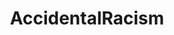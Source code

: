 ---
title: AccidentalRacism
crosslinks:
- youtubefactsbot
- u_imguralbumbot
- funny
- CrappyDesign
- NegativeWithGold
- CorporateFacepalm
- the_cheeto
- AsABlackMan
- nevertellmetheodds
- MassdropBot
- ProRevenge
- nottheonion
- forwardsfromhitler
- australia
- vegan
- accidentalswastika
- subway
- ProtectAndServe
- autourbanbot
- videos
---